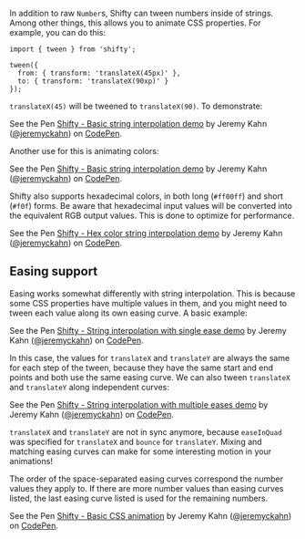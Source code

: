 In addition to raw `Number`s, Shifty can tween numbers inside of strings.
Among other things, this allows you to animate CSS properties.  For example,
you can do this:

    import { tween } from 'shifty';

    tween({
      from: { transform: 'translateX(45px)' },
      to: { transform: 'translateX(90xp)' }
    });

`translateX(45)` will be tweened to `translateX(90)`.  To demonstrate:

<p data-height="273" data-theme-id="0" data-slug-hash="PKgKqb" data-default-tab="js,result" data-user="jeremyckahn" data-embed-version="2" data-pen-title="Shifty - Basic string interpolation demo" class="codepen">See the Pen <a href="https://codepen.io/jeremyckahn/pen/PKgKqb/">Shifty - Basic string interpolation demo</a> by Jeremy Kahn (<a href="https://codepen.io/jeremyckahn">@jeremyckahn</a>) on <a href="https://codepen.io">CodePen</a>.</p>
<script async src="https://production-assets.codepen.io/assets/embed/ei.js"></script>

Another use for this is animating colors:

<p data-height="265" data-theme-id="0" data-slug-hash="wqZqWe" data-default-tab="js,result" data-user="jeremyckahn" data-embed-version="2" data-pen-title="Shifty - Basic string interpolation demo" class="codepen">See the Pen <a href="https://codepen.io/jeremyckahn/pen/wqZqWe/">Shifty - Basic string interpolation demo</a> by Jeremy Kahn (<a href="https://codepen.io/jeremyckahn">@jeremyckahn</a>) on <a href="https://codepen.io">CodePen</a>.</p>
<script async src="https://production-assets.codepen.io/assets/embed/ei.js"></script>

Shifty also supports hexadecimal colors, in both long (`#ff00ff`) and short
(`#f0f`) forms.  Be aware that hexadecimal input values will be converted into
the equivalent RGB output values.  This is done to optimize for performance.

<p data-height="265" data-theme-id="0" data-slug-hash="dzLzOo" data-default-tab="js,result" data-user="jeremyckahn" data-embed-version="2" data-pen-title="Shifty - Hex color string interpolation demo" class="codepen">See the Pen <a href="https://codepen.io/jeremyckahn/pen/dzLzOo/">Shifty - Hex color string interpolation demo</a> by Jeremy Kahn (<a href="https://codepen.io/jeremyckahn">@jeremyckahn</a>) on <a href="https://codepen.io">CodePen</a>.</p>
<script async src="https://production-assets.codepen.io/assets/embed/ei.js"></script>

## Easing support

Easing works somewhat differently with string interpolation.  This is because
some CSS properties have multiple values in them, and you might need to tween
each value along its own easing curve.  A basic example:

<p data-height="265" data-theme-id="0" data-slug-hash="OjGjpm" data-default-tab="js,result" data-user="jeremyckahn" data-embed-version="2" data-pen-title="Shifty - String interpolation with single ease demo" class="codepen">See the Pen <a href="https://codepen.io/jeremyckahn/pen/OjGjpm/">Shifty - String interpolation with single ease demo</a> by Jeremy Kahn (<a href="https://codepen.io/jeremyckahn">@jeremyckahn</a>) on <a href="https://codepen.io">CodePen</a>.</p>
<script async src="https://production-assets.codepen.io/assets/embed/ei.js"></script>

In this case, the values for `translateX` and `translateY` are always the same
for each step of the tween, because they have the same start and end points and
both use the same easing curve.  We can also tween `translateX` and
`translateY` along independent curves:

<p data-height="265" data-theme-id="0" data-slug-hash="xLeLdv" data-default-tab="js,result" data-user="jeremyckahn" data-embed-version="2" data-pen-title="Shifty - String interpolation with multiple eases demo" class="codepen">See the Pen <a href="https://codepen.io/jeremyckahn/pen/xLeLdv/">Shifty - String interpolation with multiple eases demo</a> by Jeremy Kahn (<a href="https://codepen.io/jeremyckahn">@jeremyckahn</a>) on <a href="https://codepen.io">CodePen</a>.</p>
<script async src="https://production-assets.codepen.io/assets/embed/ei.js"></script>

`translateX` and `translateY` are not in sync anymore, because `easeInQuad` was
specified for `translateX` and `bounce` for `translateY`.  Mixing and matching
easing curves can make for some interesting motion in your animations!

The order of the space-separated easing curves correspond the number values
they apply to.  If there are more number values than easing curves listed, the
last easing curve listed is used for the remaining numbers.

<p data-height="438" data-theme-id="0" data-slug-hash="dzLwQX" data-default-tab="js,result" data-user="jeremyckahn" data-embed-version="2" data-pen-title="Shifty - Basic CSS animation" class="codepen">See the Pen <a href="https://codepen.io/jeremyckahn/pen/dzLwQX/">Shifty - Basic CSS animation</a> by Jeremy Kahn (<a href="https://codepen.io/jeremyckahn">@jeremyckahn</a>) on <a href="https://codepen.io">CodePen</a>.</p>
<script async src="https://production-assets.codepen.io/assets/embed/ei.js"></script>
